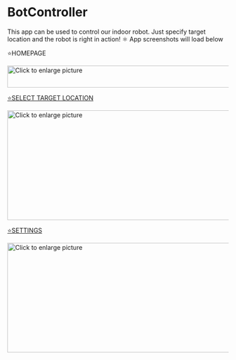 # BotController

This app can be used to control our indoor robot. Just specify target location and the robot is right in action!
⚛️ App screenshots will load below 
  
  ⭐HOMEPAGE
  
<a href="https://drive.google.com/uc?export=view&id=<FILEID>"><img src="https://drive.google.com/uc?export=view&id=1WeFTcqBulu7hwyP3rU1gnwzwDS2FvOfp" style="width: 650px; max-width: 100%; height: 50px" title="Click to enlarge picture" />

   ⭐SELECT TARGET LOCATION
  
  <a href="https://drive.google.com/uc?export=view&id=<FILEID>"><img src="https://drive.google.com/uc?export=view&id=1YjjKdGm2uXXHs95fLFZnYJ6ryARYqy_a" style="width: 650px; max-width: 100%; height: 250px" title="Click to enlarge picture" />
    
   ⭐SETTINGS
    
 <a href="https://drive.google.com/uc?export=view&id=<FILEID>"><img src="https://drive.google.com/uc?export=view&id=1rVU5RWVusLPrjg6Kwyd3gwHF76gTOL0V" style="width: 650px; max-width: 100%; height: 250px" title="Click to enlarge picture" />
   
